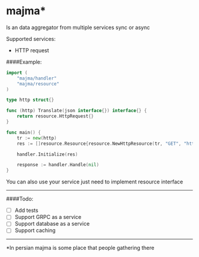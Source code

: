 # majma*

Is an data aggregator from multiple services sync or async

Supported services:
* HTTP request

####Example:
```go
import (
	"majma/handler"
	"majma/resource"
)

type http struct{}

func (http) Translate(json interface{}) interface{} {
	return resource.HttpRequest{}
}

func main() {
	tr := new(http)
	res := []resource.Resource{resource.NewHttpResource(tr, "GET", "https://yesno.wtf/api", "yesno")}

	handler.Initialize(res)

	response := handler.Handle(nil)
}

```

You can also use your service just need to implement resource interface 

---
####Todo:
- [ ] Add tests
- [ ] Support GRPC as a service
- [ ] Support database as a service
- [ ] Support caching
---
*In persian majma is some place that people gathering there
